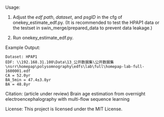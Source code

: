 Usage:

1. Adjust the _edf path_, _dataset_, and _psgID_ in the cfg of onekey_estimate_edf.py.
(It is recommended to test the HPAP1 data or the testset in swin_merge/prepared_data to prevent data leakage.)

2. Run onekey_estimate_edf.py.



Example Output:

	Dataset: HPAP1
	EDF: \\192.168.31.100\Data\13_公开数据集\公开数据集\nsrr\homepap\polysomnography\edfs\lab\full\homepap-lab-full-1600001.edf
	CA = 52.0yr
	BA_5min = 47.4±3.8yr
	BA = 48.8yr


Citation:
(article under review)
Brain age estimation from overnight electroencephalography with multi-flow sequence learning 



License:
This project is licensed under the MIT License.
